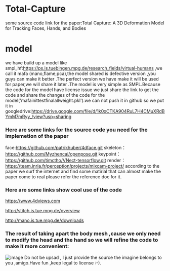 # Total-Capture
some source code link for the paper:Total Capture: A 3D Deformation Model for  Tracking Faces, Hands, and Bodies
# model
we have build up a model like smpl_hf:https://ps.is.tuebingen.mpg.de/research_fields/virtual-humans ,we call it mafa (mano,flame,pca),the model shared is defective version ,you guys can make it better .The perfect version we have make it will be used for paper,we will share it later .The model is very simple as SMPL.Because the code for the model have license issue we just share the link to get the code and share the changes of the code for the model('mafainittestfinalallweight.pkl').we can not push it in github  so  we put it in googledrive:https://drive.google.com/file/d/1k0xCTKA904RuL7H4CMuXRdBYmM7mRyy_/view?usp=sharing
### Here are some links for the source code you need for the implemetion of the paper

face:https://github.com/patrikhuber/4dface.git
skeleton：https://github.com/Myzhencai/openpose.git
keypoint：https://github.com/timctho/VNect-tensorflow.git
render：https://team.inria.fr/perception/projects/mixcam-project/
according to the paper we surf the internet and find some matirial that can almost make the paper come to real 
please refer the reference doc for it.


### Here are some links show cool use of the code
https://www.4dviews.com

http://stitch.is.tue.mpg.de/overview

http://mano.is.tue.mpg.de/downloads


### The result of taking apart the body mesh ,cause we only need to modify the head and the hand so we will refine the code to make it more convenient:

![image](https://github.com/Myzhencai/Total-Capture/blob/master/2018-06-27%2019-48-24%E5%B1%8F%E5%B9%95%E6%88%AA%E5%9B%BE.png)
Do not be upsad , I just provide the source the imagine belongs to you ,amigo.Have fun ,keep legal to license :-).

